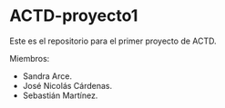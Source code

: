 # ACTD-proyecto1
Este es el repositorio para el primer proyecto de ACTD.

Miembros:
* Sandra Arce.
* José Nicolás Cárdenas.
* Sebastián Martínez.
